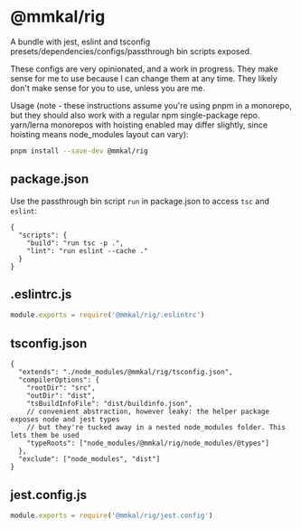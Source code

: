 # @mmkal/rig

A bundle with jest, eslint and tsconfig presets/dependencies/configs/passthrough bin scripts exposed.

These configs are very opinionated, and a work in progress. They make sense for me to use because I can change them at any time. They likely don't make sense for you to use, unless you are me.

Usage (note - these instructions assume you're using pnpm in a monorepo, but they should also work with a regular npm single-package repo. yarn/lerna monorepos with hoisting enabled may differ slightly, since hoisting means node_modules layout can vary):

```bash
pnpm install --save-dev @mmkal/rig
```

## package.json

Use the passthrough bin script `run` in package.json to access `tsc` and `eslint`:

```json5
{
  "scripts": {
    "build": "run tsc -p .",
    "lint": "run eslint --cache ."
  }
}
```

## .eslintrc.js

```js
module.exports = require('@mmkal/rig/.eslintrc')
```

## tsconfig.json

```json5
{
  "extends": "./node_modules/@mmkal/rig/tsconfig.json",
  "compilerOptions": {
    "rootDir": "src",
    "outDir": "dist",
    "tsBuildInfoFile": "dist/buildinfo.json",
    // convenient abstraction, however leaky: the helper package exposes node and jest types
    // but they're tucked away in a nested node_modules folder. This lets them be used
    "typeRoots": ["node_modules/@mmkal/rig/node_modules/@types"]
  },
  "exclude": ["node_modules", "dist"]
}
```

## jest.config.js

```js
module.exports = require('@mmkal/rig/jest.config')
```
